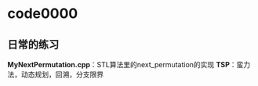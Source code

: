 # code0000
## 日常的练习
 **MyNextPermutation.cpp**：STL算法里的next_permutation的实现
 **TSP**：蛮力法，动态规划，回溯，分支限界
